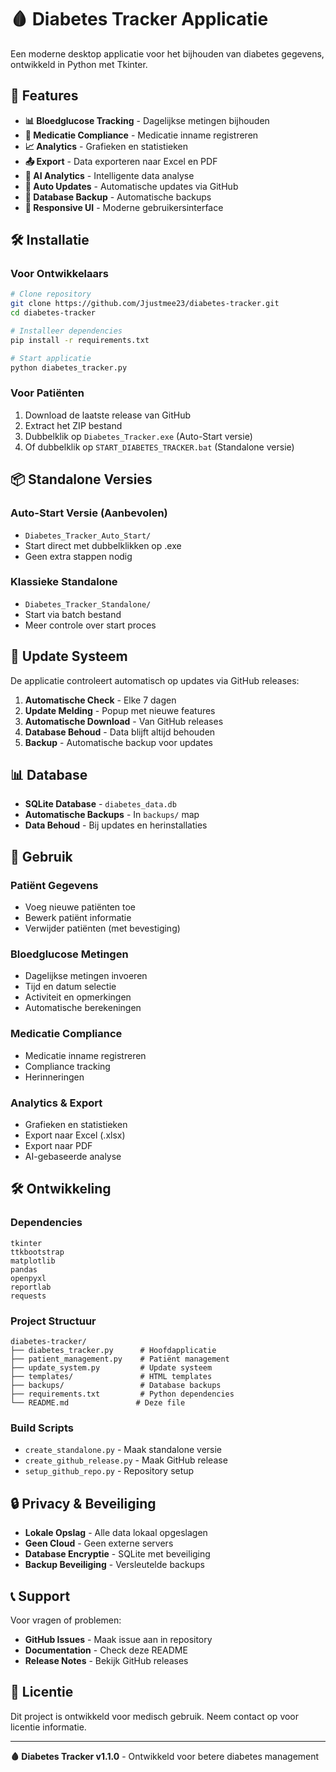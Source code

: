 # 🩸 Diabetes Tracker Applicatie

Een moderne desktop applicatie voor het bijhouden van diabetes gegevens, ontwikkeld in Python met Tkinter.

## 🚀 Features

- **📊 Bloedglucose Tracking** - Dagelijkse metingen bijhouden
- **💊 Medicatie Compliance** - Medicatie inname registreren
- **📈 Analytics** - Grafieken en statistieken
- **📤 Export** - Data exporteren naar Excel en PDF
- **🤖 AI Analytics** - Intelligente data analyse
- **🔄 Auto Updates** - Automatische updates via GitHub
- **💾 Database Backup** - Automatische backups
- **📱 Responsive UI** - Moderne gebruikersinterface

## 🛠️ Installatie

### Voor Ontwikkelaars
```bash
# Clone repository
git clone https://github.com/Jjustmee23/diabetes-tracker.git
cd diabetes-tracker

# Installeer dependencies
pip install -r requirements.txt

# Start applicatie
python diabetes_tracker.py
```

### Voor Patiënten
1. Download de laatste release van GitHub
2. Extract het ZIP bestand
3. Dubbelklik op `Diabetes_Tracker.exe` (Auto-Start versie)
4. Of dubbelklik op `START_DIABETES_TRACKER.bat` (Standalone versie)

## 📦 Standalone Versies

### Auto-Start Versie (Aanbevolen)
- `Diabetes_Tracker_Auto_Start/`
- Start direct met dubbelklikken op .exe
- Geen extra stappen nodig

### Klassieke Standalone
- `Diabetes_Tracker_Standalone/`
- Start via batch bestand
- Meer controle over start proces

## 🔄 Update Systeem

De applicatie controleert automatisch op updates via GitHub releases:

1. **Automatische Check** - Elke 7 dagen
2. **Update Melding** - Popup met nieuwe features
3. **Automatische Download** - Van GitHub releases
4. **Database Behoud** - Data blijft altijd behouden
5. **Backup** - Automatische backup voor updates

## 📊 Database

- **SQLite Database** - `diabetes_data.db`
- **Automatische Backups** - In `backups/` map
- **Data Behoud** - Bij updates en herinstallaties

## 🎯 Gebruik

### Patiënt Gegevens
- Voeg nieuwe patiënten toe
- Bewerk patiënt informatie
- Verwijder patiënten (met bevestiging)

### Bloedglucose Metingen
- Dagelijkse metingen invoeren
- Tijd en datum selectie
- Activiteit en opmerkingen
- Automatische berekeningen

### Medicatie Compliance
- Medicatie inname registreren
- Compliance tracking
- Herinneringen

### Analytics & Export
- Grafieken en statistieken
- Export naar Excel (.xlsx)
- Export naar PDF
- AI-gebaseerde analyse

## 🛠️ Ontwikkeling

### Dependencies
```
tkinter
ttkbootstrap
matplotlib
pandas
openpyxl
reportlab
requests
```

### Project Structuur
```
diabetes-tracker/
├── diabetes_tracker.py      # Hoofdapplicatie
├── patient_management.py    # Patiënt management
├── update_system.py         # Update systeem
├── templates/               # HTML templates
├── backups/                 # Database backups
├── requirements.txt         # Python dependencies
└── README.md               # Deze file
```

### Build Scripts
- `create_standalone.py` - Maak standalone versie
- `create_github_release.py` - Maak GitHub release
- `setup_github_repo.py` - Repository setup

## 🔒 Privacy & Beveiliging

- **Lokale Opslag** - Alle data lokaal opgeslagen
- **Geen Cloud** - Geen externe servers
- **Database Encryptie** - SQLite met beveiliging
- **Backup Beveiliging** - Versleutelde backups

## 📞 Support

Voor vragen of problemen:
- **GitHub Issues** - Maak issue aan in repository
- **Documentation** - Check deze README
- **Release Notes** - Bekijk GitHub releases

## 📄 Licentie

Dit project is ontwikkeld voor medisch gebruik. Neem contact op voor licentie informatie.

---

**🩸 Diabetes Tracker v1.1.0** - Ontwikkeld voor betere diabetes management
